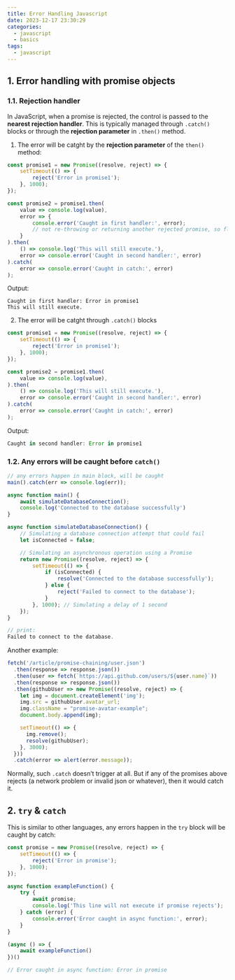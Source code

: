```yaml
---
title: Error Handling Javascript
date: 2023-12-17 23:30:29
categories:
  - javascript
  - basics
tags:
  - javascript
---
```


## 1. Error handling with promise objects

### 1.1. Rejection handler

In JavaScript, when a promise is rejected, the control is passed to the **nearest rejection handler**. This is typically managed through `.catch()` blocks or through the **rejection parameter** in `.then()` method. 

1. The error will be catght by the **rejection parameter** of the `then()` method:

```js
const promise1 = new Promise((resolve, reject) => {
    setTimeout(() => {
        reject('Error in promise1');
    }, 1000);
});

const promise2 = promise1.then(
    value => console.log(value),
    error => {
        console.error('Caught in first handler:', error);
        // not re-throwing or returning another rejected promise, so flow goes to next then's fulfillment handler
    }
).then(
    () => console.log('This will still execute.'),
    error => console.error('Caught in second handler:', error)
).catch(
    error => console.error('Caught in catch:', error)
);
```

Output:

```
Caught in first handler: Error in promise1
This will still execute.
```

2. The error will be catght through `.catch()` blocks

```js
const promise1 = new Promise((resolve, reject) => {
    setTimeout(() => {
        reject('Error in promise1');
    }, 1000);
});

const promise2 = promise1.then(
    value => console.log(value),
).then(
    () => console.log('This will still execute.'),
    error => console.error('Caught in second handler:', error)
).catch(
    error => console.error('Caught in catch:', error)
);
```

Output:

```js
Caught in second handler: Error in promise1
```

### 1.2. Any errors will be caught before `catch()`

```js
// any errors happen in main block, will be caught
main().catch(err => console.log(err));

async function main() {
    await simulateDatabaseConnection();
    console.log('Connected to the database successfully')
}

async function simulateDatabaseConnection() {
    // Simulating a database connection attempt that could fail
    let isConnected = false;

    // Simulating an asynchronous operation using a Promise
    return new Promise((resolve, reject) => {
        setTimeout(() => {
            if (isConnected) {
                resolve('Connected to the database successfully');
            } else {
                reject('Failed to connect to the database');
            }
        }, 1000); // Simulating a delay of 1 second
    });
}

// print:
Failed to connect to the database. 
```

Another example:

```js
fetch('/article/promise-chaining/user.json')
  .then(response => response.json())
  .then(user => fetch(`https://api.github.com/users/${user.name}`))
  .then(response => response.json())
  .then(githubUser => new Promise((resolve, reject) => {
    let img = document.createElement('img');
    img.src = githubUser.avatar_url;
    img.className = "promise-avatar-example";
    document.body.append(img);

    setTimeout(() => {
      img.remove();
      resolve(githubUser);
    }, 3000);
  }))
  .catch(error => alert(error.message));
```

Normally, such `.catch` doesn’t trigger at all. But if any of the promises above rejects (a network problem or invalid json or whatever), then it would catch it.

## 2. `try` & `catch`

This is similar to other languages, any errors happen in the `try` block will be caught by catch:

```js
const promise = new Promise((resolve, reject) => {
    setTimeout(() => {
        reject('Error in promise');
    }, 1000);
});

async function exampleFunction() {
    try {
        await promise;
        console.log('This line will not execute if promise rejects');
    } catch (error) {
        console.error('Error caught in async function:', error);
    }
}

(async () => {
    await exampleFunction()
})()

// Error caught in async function: Error in promise
```
